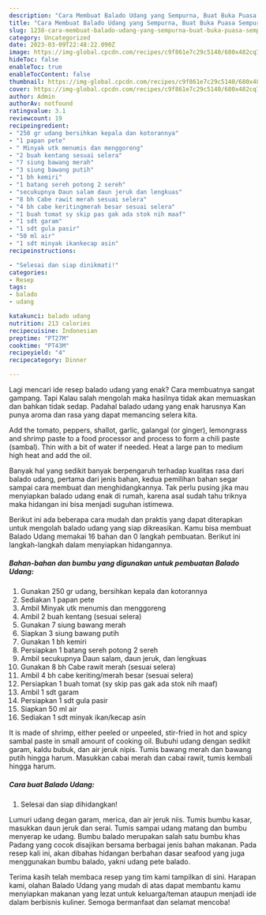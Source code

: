 ```yaml
---
description: "Cara Membuat Balado Udang yang Sempurna, Buat Buka Puasa Sempurna"
title: "Cara Membuat Balado Udang yang Sempurna, Buat Buka Puasa Sempurna"
slug: 1238-cara-membuat-balado-udang-yang-sempurna-buat-buka-puasa-sempurna
category: Uncategorized
date: 2023-03-09T22:48:22.090Z
image: https://img-global.cpcdn.com/recipes/c9f861e7c29c5140/680x482cq70/balado-udang-foto-resep-utama.jpg
hideToc: false
enableToc: true
enableTocContent: false
thumbnail: https://img-global.cpcdn.com/recipes/c9f861e7c29c5140/680x482cq70/balado-udang-foto-resep-utama.jpg
cover: https://img-global.cpcdn.com/recipes/c9f861e7c29c5140/680x482cq70/balado-udang-foto-resep-utama.jpg
author: Admin
authorAv: notfound
ratingvalue: 3.1
reviewcount: 19
recipeingredient:
- "250 gr udang bersihkan kepala dan kotorannya"
- "1 papan pete"
- " Minyak utk menumis dan menggoreng"
- "2 buah kentang sesuai selera"
- "7 siung bawang merah"
- "3 siung bawang putih"
- "1 bh kemiri"
- "1 batang sereh potong 2 sereh"
- "secukupnya Daun salam daun jeruk dan lengkuas"
- "8 bh Cabe rawit merah sesuai selera"
- "4 bh cabe keritingmerah besar sesuai selera"
- "1 buah tomat sy skip pas gak ada stok nih maaf"
- "1 sdt garam"
- "1 sdt gula pasir"
- "50 ml air"
- "1 sdt minyak ikankecap asin"
recipeinstructions:

- "Selesai dan siap dinikmati!"
categories:
- Resep
tags:
- balado
- udang

katakunci: balado udang 
nutrition: 213 calories
recipecuisine: Indonesian
preptime: "PT27M"
cooktime: "PT43M"
recipeyield: "4"
recipecategory: Dinner

---
```



Lagi mencari ide resep balado udang yang enak? Cara membuatnya sangat gampang. Tapi Kalau salah mengolah maka hasilnya tidak akan memuaskan dan bahkan tidak sedap. Padahal balado udang yang enak harusnya Kan punya aroma dan rasa yang dapat memancing selera kita.


Add the tomato, peppers, shallot, garlic, galangal (or ginger), lemongrass and shrimp paste to a food processor and process to form a chili paste (sambal). Thin with a bit of water if needed. Heat a large pan to medium high heat and add the oil.

Banyak hal yang sedikit banyak berpengaruh terhadap kualitas rasa dari balado udang, pertama dari jenis bahan, kedua pemilihan bahan segar sampai cara membuat dan menghidangkannya. Tak perlu pusing jika mau menyiapkan balado udang enak di rumah, karena asal sudah tahu triknya maka hidangan ini bisa menjadi suguhan istimewa.


Berikut ini ada beberapa cara mudah dan praktis yang dapat diterapkan untuk mengolah balado udang yang siap dikreasikan. Kamu bisa membuat Balado Udang memakai 16 bahan dan 0 langkah pembuatan. Berikut ini langkah-langkah dalam menyiapkan hidangannya.

<!--inarticleads1-->

##### Bahan-bahan dan bumbu yang digunakan untuk pembuatan Balado Udang:

1. Gunakan 250 gr udang, bersihkan kepala dan kotorannya
1. Sediakan 1 papan pete
1. Ambil  Minyak utk menumis dan menggoreng
1. Ambil 2 buah kentang (sesuai selera)
1. Gunakan 7 siung bawang merah
1. Siapkan 3 siung bawang putih
1. Gunakan 1 bh kemiri
1. Persiapkan 1 batang sereh potong 2 sereh
1. Ambil secukupnya Daun salam, daun jeruk, dan lengkuas
1. Gunakan 8 bh Cabe rawit merah (sesuai selera)
1. Ambil 4 bh cabe keriting/merah besar (sesuai selera)
1. Persiapkan 1 buah tomat (sy skip pas gak ada stok nih maaf)
1. Ambil 1 sdt garam
1. Persiapkan 1 sdt gula pasir
1. Siapkan 50 ml air
1. Sediakan 1 sdt minyak ikan/kecap asin


It is made of shrimp, either peeled or unpeeled, stir-fried in hot and spicy sambal paste in small amount of cooking oil. Bubuhi udang dengan sedikit garam, kaldu bubuk, dan air jeruk nipis. Tumis bawang merah dan bawang putih hingga harum. Masukkan cabai merah dan cabai rawit, tumis kembali hingga harum. 

<!--inarticleads2-->

##### Cara buat Balado Udang:


1. Selesai dan siap dihidangkan!

Lumuri udang degan garam, merica, dan air jeruk niis. Tumis bumbu kasar, masukkan daun jeruk dan serai. Tumis sampai udang matang dan bumbu menyerap ke udang. Bumbu balado merupakan salah satu bumbu khas Padang yang cocok disajikan bersama berbagai jenis bahan makanan. Pada resep kali ini, akan dibahas hidangan berbahan dasar seafood yang juga menggunakan bumbu balado, yakni udang pete balado. 

Terima kasih telah membaca resep yang tim kami tampilkan di sini. Harapan kami, olahan Balado Udang yang mudah di atas dapat membantu kamu menyiapkan makanan yang lezat untuk keluarga/teman ataupun menjadi ide dalam berbisnis kuliner. Semoga bermanfaat dan selamat mencoba!
